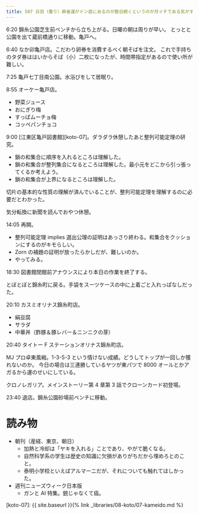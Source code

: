 ```yaml
---
title: 507 日目（曇り）麻雀運がドン底にあるのが数日続くというのが月イチである気がする
---
```


6:20 錦糸公園芝生前ベンチから立ち上がる。日曜の朝は周りが早い。
とっとと公園を出て蔵前橋通りに移動。亀戸へ。

6:40 なか卯亀戸店。こだわり卵券を消費するべく朝そばを注文。
これで手持ちのタダ券ははいからそば（小）二枚になったが、時間帯指定があるので使い所が難しい。

7:25 亀戸七丁目南公園。水浴びをして居眠り。

8:55 オーケー亀戸店。
* 野菜ジュース
* おにぎり梅
* すっぱムーチョ梅
* コッペパンチョコ

9:00 [江東区亀戸図書館][koto-07]。ダラダラ休憩したあと整列可能定理の研究。
* 鎖の和集合に順序を入れるところは理解した。
* 鎖の和集合が整列集合になるところは理解した。最小元をどこから引っ張ってくるか考えよう。
* 鎖の和集合が上界になるところは理解した。

切片の基本的な性質の理解が済んでいることが、整列可能定理を理解するのに必要だとわかった。

気分転換に新聞を読んでおやつ休憩。

14:05 再開。

* 整列可能定理 implies 選出公理の証明はあっさり終わる。和集合をクッションにするのがキモらしい。
* Zorn の補題の証明が放ったらかしだが、難しいのか。
* やってみる。

18:30 図書館閉館前アナウンスにより本日の作業を終了する。

とぼとぼと錦糸町に戻る。手袋をスーツケースの中に上着ごと入れっぱなしだった。

20:10 カスミオリナス錦糸町店。
* 絹豆腐
* サラダ
* 中華丼（酢豚＆豚レバー＆ニンニクの芽）

20:40 タイトー F ステーションオリナス錦糸町店。

MJ プロ卓東風戦。1-3-5-3 という情けない成績。どうしてトップが一回しか獲れないのか。
今日の場合は三連勝しているヤツが東パツで 8000 オールとかアガるから運のせいにしている。

クロノレガリア。メインストーリー第 4 章第 3 話でクローンカード初登場。

23:40 退店。錦糸公園砂場前ベンチに移動。

# 読み物

* 朝刊（産経、東京、朝日）
  * 加熱と冷却は「ヤキを入れる」ことであり、やがて脆くなる。
  * 自然科学系の学生は歴史の知識に欠損がありがちだから埋めろとのこと。
  * 泰明小学校といえばアルマーニだが、それについても触れてほしかった。
* 週刊ニューズウィーク日本版
  * ガンと AI 特集。銃じゃなくて癌。

[koto-07]: {{ site.baseurl }}{% link _libraries/08-koto/07-kameido.md %}

